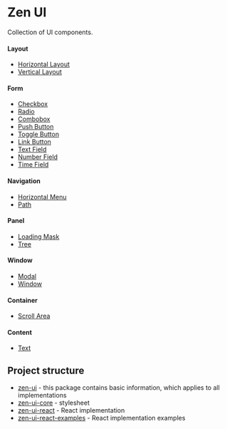 # Zen UI

Collection of UI components.

#### Layout

* [Horizontal Layout](docs/HorizontalLayout.md)
* [Vertical Layout](docs/VerticalLayout.md)

#### Form

* [Checkbox](docs/Checkbox.md)
* [Radio](docs/Radio.md)
* [Combobox](docs/Combobox.md)
* [Push Button](docs/PushButton.md)
* [Toggle Button](docs/ToggleButton.md)
* [Link Button](docs/LinkButton.md)
* [Text Field](docs/TextField.md)
* [Number Field](docs/NumberField.md)
* [Time Field](docs/TimeField.md)

#### Navigation

* [Horizontal Menu](docs/HorizontalMenu.md)
* [Path](docs/Path.md)

#### Panel

* [Loading Mask](docs/LoadingMask.md)
* [Tree](docs/Tree.md)

#### Window

* [Modal](docs/Modal.md)
* [Window](docs/Window.md)

#### Container

* [Scroll Area](docs/ScrollArea.md)

#### Content

* [Text](docs/Text.md)

## Project structure

* [zen-ui](https://github.com/ilyabogdanov/zen-ui/) - this package contains basic information, which applies to all implementations
* [zen-ui-core](https://github.com/ilyabogdanov/zen-ui-core/) - stylesheet
* [zen-ui-react](https://github.com/ilyabogdanov/zen-ui-react/) - React implementation
* [zen-ui-react-examples](https://github.com/ilyabogdanov/zen-ui-react-examples/) - React implementation examples